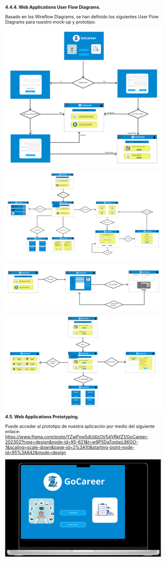 **4.4.4. Web Applications User Flow Diagrams.**

Basado en los Wireflow Diagrams, se han definido los siguientes User Flow Diagrams para nuestro mock-up y prototipo:

![UF1](../Images/UserFlow1.png)

![UF2](../Images/UserFlow2.png)

![UF3](../Images/UserFlow3.png)

![UF4](../Images/UserFlow4.png)

**4.5. Web Applications Prototyping.**

Puede acceder al prototipo de nuestra aplicación por medio del siguiente enlace: <https://www.figma.com/proto/YZwPxwSdUdlzOV54VRkfZ1/GoCareer-202302?type=design&node-id=95-621&t=w9P5DaTqxbpL8KGO-1&scaling=scale-down&page-id=2%3A10&starting-point-node-id=95%3A642&mode=design> 

![Prototype](../Images/Proto.png)

